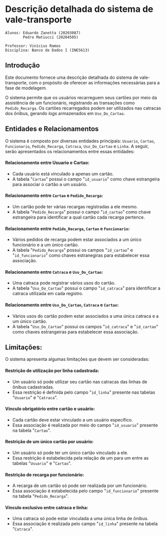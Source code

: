 # Descrição detalhada do sistema de vale-transporte
```
Alunos: Eduardo Zanetta (20203087)
        Pedro Matiucci (20204505)
        
Professor: Vinícius Ramos
Disciplina: Banco de Dados I (INE5613)
```
## Introdução
Este documento fornece uma descrição detalhada do sistema de vale-transporte, com o propósito de oferecer as informações necessárias para a fase de modelagem.

O sistema permite que os usuários recarreguem seus cartões por meio da assistência de um funcionário, registrando as transações como `Pedido_Recarga`. Os cartões recarregados podem ser utilizados nas catracas dos ônibus, gerando *logs* armazenados em `Uso_Do_Cartao`.

## Entidades e Relacionamentos
O sistema é composto por diversas entidades principais: `Usuario`, `Cartao`, `Funcionario`, `Pedido_Recarga`, `Catraca`, `Uso_Do_Cartao` e `Linha`. A seguir, serão apresentados os relacionamentos entre essas entidades:

#### Relacionamento entre Usuario e Cartao:
- Cada usuário está vinculado a apenas um cartão.
- A tabela "`Cartao`" possui o campo "`id_usuario`" como chave estrangeira para associar o cartão a um usuário.

#### Relacionamento entre `Cartao` e `Pedido_Recarga`:
- Um cartão pode ter várias recargas registradas a ele mesmo.
- A tabela "`Pedido_Recarga`" possui o campo "`id_cartao`" como chave estrangeira para identificar a qual cartão cada recarga pertence.

#### Relacionamento entre `Pedido_Recarga`, `Cartao` e `Funcionario`:    
- Vários pedidos de recarga podem estar associados a um único funcionário e a um único cartão.
- A tabela "`Pedido_Recarga`" possui os campos "`id_cartao`" e "`id_funcionario`" como chaves estranegiras para estabelecer essa associação.

#### Relacionamento entre `Catraca` e `Uso_Do_Cartao`:
- Uma catraca pode registrar vários usos do cartão.
- A tabela "`Uso_Do_Cartao`" possui o campo "`id_catraca`" para identificar a catraca utilizada em cada registro.

#### Relacionamento entre `Uso_Do_Cartao`, `Catraca` e `Cartao`:
- Vários usos do cartão podem estar associados a uma única catraca e a um único cartão.
 - A tabela "`Uso_Do_Cartao`" possui os campos "`id_catraca`" e "`id_cartao`" como chaves estrangeiras para estabelecer essa associação.

## Limitações:
O sistema apresenta algumas limitações que devem ser consideradas:

#### Restrição de utilização por linha cadastrada:
- Um usuário só pode utilizar seu cartão nas catracas das linhas de ônibus cadastradas.
- Essa restrição é definida pelo campo "`id_linha`" presente nas tabelas "`Usuario`" e "`Catraca`".

#### Vínculo obrigatório entre cartão e usuário:
- Cada cartão deve estar vinculado a um usuário específico.
- Essa associação é realizada por meio do campo "`id_usuario`" presente na tabela "`Cartao`".

#### Restrição de um único cartão por usuário:
- Um usuário só pode ter um único cartão vinculado a ele.
- Essa restrição é estabelecida pela relação de um para um entre as tabelas "`Usuario`" e "`Cartao`".

#### Restrição de recarga por funcionário:
- A recarga de um cartão só pode ser realizada por um funcionário.
- Essa associação é estabelecida pelo campo "`id_funcionario`" presente na tabela "`Pedido_Recarga`".

#### Vínculo exclusivo entre catraca e linha:
- Uma catraca só pode estar vinculada a uma única linha de ônibus.
- Essa associação é realizada pelo campo "`id_linha`" presente na tabela "`Catraca`".